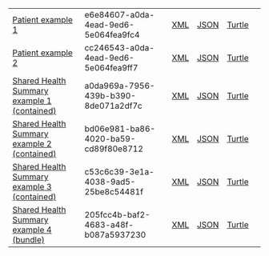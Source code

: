 <table class="list" width="100%">
           <tr>
                <td><a href="Patient-e6e84607-a0da-4ead-9ed6-5e064fea9fc4.html">Patient example 1</a></td>
                <td>e6e84607-a0da-4ead-9ed6-5e064fea9fc4</td>
                <td><a href="Patient-e6e84607-a0da-4ead-9ed6-5e064fea9fc4.xml.html">XML</a></td>
                <td><a href="Patient-e6e84607-a0da-4ead-9ed6-5e064fea9fc4.json.html">JSON</a></td>
                <td><a href="Patient-e6e84607-a0da-4ead-9ed6-5e064fea9fc4.ttl.html">Turtle</a></td>
                <td></td>
            </tr>
           <tr>
                <td><a href="Patient-cc246543-a0da-4ead-9ed6-5e064fea9ff7.html">Patient example 2</a></td>
                <td>cc246543-a0da-4ead-9ed6-5e064fea9ff7</td>
                <td><a href="Patient-cc246543-a0da-4ead-9ed6-5e064fea9ff7.xml.html">XML</a></td>
                <td><a href="Patient-cc246543-a0da-4ead-9ed6-5e064fea9ff7.json.html">JSON</a></td>
                <td><a href="Patient-cc246543-a0da-4ead-9ed6-5e064fea9ff7.ttl.html">Turtle</a></td>
                <td></td>
            </tr>
            <tr>
                <td><a href="Composition-a0da969a-7956-439b-b390-8de071a2df7c.html">Shared Health Summary example 1 (contained)</a></td>
                <td>a0da969a-7956-439b-b390-8de071a2df7c</td>
                <td><a href="Composition-a0da969a-7956-439b-b390-8de071a2df7c.xml.html">XML</a></td>
                <td><a href="Composition-a0da969a-7956-439b-b390-8de071a2df7c.json.html">JSON</a></td>
                <td><a href="Composition-a0da969a-7956-439b-b390-8de071a2df7c.ttl.html">Turtle</a></td>
                <td></td>
            </tr>
            <tr>
                <td><a href="Composition-bd06e981-ba86-4020-ba59-cd89f80e8712.html">Shared Health Summary example 2 (contained)</a></td>
                <td>bd06e981-ba86-4020-ba59-cd89f80e8712</td>
                <td><a href="Composition-bd06e981-ba86-4020-ba59-cd89f80e8712.xml.html">XML</a></td>
                <td><a href="Composition-bd06e981-ba86-4020-ba59-cd89f80e8712.json.html">JSON</a></td>
                <td><a href="Composition-bd06e981-ba86-4020-ba59-cd89f80e8712.ttl.html">Turtle</a></td>
                <td></td>
            </tr>
            <tr>
                <td><a href="Composition-c53c6c39-3e1a-4038-9ad5-25be8c54481f.html">Shared Health Summary example 3 (contained)</a></td>
                <td>c53c6c39-3e1a-4038-9ad5-25be8c54481f</td>
                <td><a href="Composition-c53c6c39-3e1a-4038-9ad5-25be8c54481f.xml.html">XML</a></td>
                <td><a href="Composition-c53c6c39-3e1a-4038-9ad5-25be8c54481f.json.html">JSON</a></td>
                <td><a href="Composition-c53c6c39-3e1a-4038-9ad5-25be8c54481f.ttl.html">Turtle</a></td>
                <td></td>
            </tr>
            <tr>
                <td><a href="Bundle-205fcc4b-baf2-4683-a48f-b087a5937230.html">Shared Health Summary example 4 (bundle)</a></td>
                <td>205fcc4b-baf2-4683-a48f-b087a5937230</td>
                <td><a href="Bundle-205fcc4b-baf2-4683-a48f-b087a5937230.xml.html">XML</a></td>
                <td><a href="Bundle-205fcc4b-baf2-4683-a48f-b087a5937230.json.html">JSON</a></td>
                <td><a href="Bundle-205fcc4b-baf2-4683-a48f-b087a5937230.ttl.html">Turtle</a></td>
                <td></td>
            </tr>
 </table>